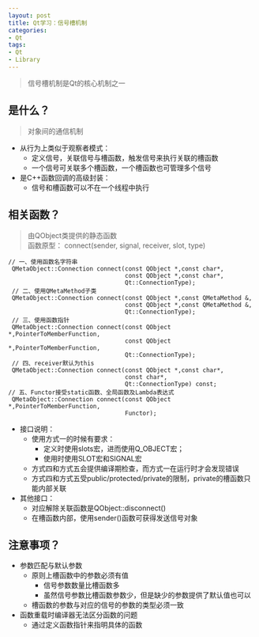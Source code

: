 ```yaml
---
layout: post
title: Qt学习：信号槽机制
categories:
- Qt
tags:
- Qt
- Library
---
```


> 信号槽机制是Qt的核心机制之一

## 是什么？
> 对象间的通信机制

- 从行为上类似于观察者模式：
	- 定义信号，关联信号与槽函数，触发信号来执行关联的槽函数
	- 一个信号可关联多个槽函数，一个槽函数也可管理多个信号
- 是C++函数回调的高级封装：
	- 信号和槽函数可以不在一个线程中执行

## 相关函数？
> 由QObject类提供的静态函数  
> 函数原型： connect(sender, signal, receiver, slot, type)

	// 一、使用函数名字符串
     QMetaObject::Connection connect(const QObject *,const char*, 
                                     const QObject *,const char*,
                                     Qt::ConnectionType);
     // 二、使用QMetaMethod子类
     QMetaObject::Connection connect(const QObject *,const QMetaMethod &,
                                     const QObject *,const QMetaMethod &,
                                     Qt::ConnectionType);
     // 三、使用函数指针
     QMetaObject::Connection connect(const QObject *,PointerToMemberFunction,
                                     const QObject *,PointerToMemberFunction,
                                     Qt::ConnectionType);
     // 四、receiver默认为this
     QMetaObject::Connection connect(const QObject *,const char*,
                                     const char*,
                                     Qt::ConnectionType) const;
	// 五、Functor接受static函数、全局函数及Lambda表达式
     QMetaObject::Connection connect(const QObject *,PointerToMemberFunction, 
                                     Functor);

- 接口说明：
	- 使用方式一的时候有要求：
		- 定义时使用slots宏，进而使用Q_OBJECT宏；
		- 使用时使用SLOT宏和SIGNAL宏
	- 方式四和方式五会提供编译期检查，而方式一在运行时才会发现错误
	- 方式四和方式五受public/protected/private的限制，private的槽函数只能内部关联
- 其他接口：
	- 对应解除关联函数是QObject::disconnect()
	- 在槽函数内部，使用sender()函数可获得发送信号对象

## 注意事项？
- 参数匹配与默认参数
	- 原则上槽函数中的参数必须有值
		- 信号参数数量比槽函数多
		- 虽然信号参数比槽函数参数少，但是缺少的参数提供了默认值也可以
	- 槽函数的参数与对应的信号的参数的类型必须一致
- 函数重载时编译器无法区分函数的问题
	- 通过定义函数指针来指明具体的函数